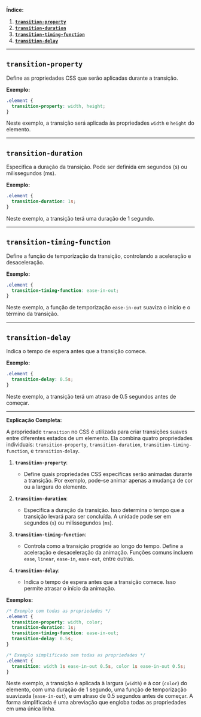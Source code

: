 **Índice:**
1. [**`transition-property`**](#transition-property)
2. [**`transition-duration`**](#transition-duration)
3. [**`transition-timing-function`**](#transition-timing-function)
4. [**`transition-delay`**](#transition-delay)

---

## `transition-property`
Define as propriedades CSS que serão aplicadas durante a transição.

**Exemplo:**
```css
.element {
  transition-property: width, height;
}
```
Neste exemplo, a transição será aplicada às propriedades `width` e `height` do elemento.

---

## `transition-duration`
Especifica a duração da transição. Pode ser definida em segundos (s) ou milissegundos (ms).

**Exemplo:**
```css
.element {
  transition-duration: 1s;
}
```
Neste exemplo, a transição terá uma duração de 1 segundo.

---

## `transition-timing-function`
Define a função de temporização da transição, controlando a aceleração e desaceleração.

**Exemplo:**
```css
.element {
  transition-timing-function: ease-in-out;
}
```
Neste exemplo, a função de temporização `ease-in-out` suaviza o início e o término da transição.

---

## `transition-delay`
Indica o tempo de espera antes que a transição comece.

**Exemplo:**
```css
.element {
  transition-delay: 0.5s;
}
```
Neste exemplo, a transição terá um atraso de 0.5 segundos antes de começar.

---

**Explicação Completa:**

A propriedade `transition` no CSS é utilizada para criar transições suaves entre diferentes estados de um elemento. Ela combina quatro propriedades individuais: `transition-property`, `transition-duration`, `transition-timing-function`, e `transition-delay`.

1. **`transition-property`**:
   - Define quais propriedades CSS específicas serão animadas durante a transição. Por exemplo, pode-se animar apenas a mudança de cor ou a largura do elemento.

2. **`transition-duration`**:
   - Especifica a duração da transição. Isso determina o tempo que a transição levará para ser concluída. A unidade pode ser em segundos (`s`) ou milissegundos (`ms`).

3. **`transition-timing-function`**:
   - Controla como a transição progride ao longo do tempo. Define a aceleração e desaceleração da animação. Funções comuns incluem `ease`, `linear`, `ease-in`, `ease-out`, entre outras.

4. **`transition-delay`**:
   - Indica o tempo de espera antes que a transição comece. Isso permite atrasar o início da animação.

**Exemplos:**
```css
/* Exemplo com todas as propriedades */
.element {
  transition-property: width, color;
  transition-duration: 1s;
  transition-timing-function: ease-in-out;
  transition-delay: 0.5s;
}

/* Exemplo simplificado sem todas as propriedades */
.element {
  transition: width 1s ease-in-out 0.5s, color 1s ease-in-out 0.5s;
}
```

Neste exemplo, a transição é aplicada à largura (`width`) e à cor (`color`) do elemento, com uma duração de 1 segundo, uma função de temporização suavizada (`ease-in-out`), e um atraso de 0.5 segundos antes de começar. A forma simplificada é uma abreviação que engloba todas as propriedades em uma única linha.